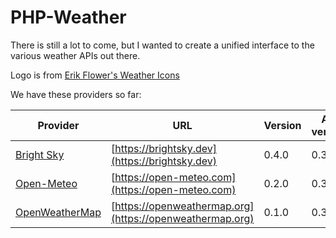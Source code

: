 # PHP-Weather

There is still a lot to come, but I wanted to create a unified interface to the various weather APIs out there.

Logo is from [Erik Flower's Weather Icons](https://erikflowers.github.io/weather-icons/)

We have these providers so far:

| Provider | URL | Version | API version |
| -------- | --- | ------- | ----------- |
| [Bright Sky](https://github.com/php-weather/brightsky) | [https://brightsky.dev](https://brightsky.dev) | 0.4.0 | 0.3.0 |
| [Open-Meteo](https://github.com/php-weather/open-meteo) | [https://open-meteo.com](https://open-meteo.com) | 0.2.0 | 0.3.0 |
| [OpenWeatherMap](https://github.com/php-weather/openweathermap) | [https://openweathermap.org](https://openweathermap.org) | 0.1.0 | 0.3.0 |
